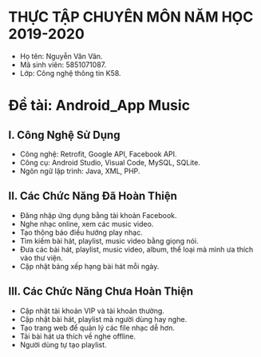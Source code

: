 ﻿# THỰC TẬP CHUYÊN MÔN NĂM HỌC 2019-2020
* Họ tên: Nguyễn Văn Vân.
* Mã sinh viên: 5851071087.
* Lớp: Công nghệ thông tin K58.
# Đề tài: Android_App Music
## I. Công Nghệ Sử Dụng
* Công nghệ: Retrofit, Google API, Facebook API.
* Công cụ: Android Studio, Visual Code, MySQL, SQLite.
* Ngôn ngữ lập trình: Java, XML, PHP.
## II. Các Chức Năng Đã Hoàn Thiện
* Đăng nhập ứng dụng bằng tài khoản Facebook.
* Nghe nhạc online, xem các music video.
* Tạo thông báo điều hướng play nhạc.
* Tìm kiếm bài hát, playlist, music video bằng giọng nói.
* Đưa các bài hát, playlist, music video, album, thể loại mà mình ưa thích vào thư viện.
* Cập nhật bảng xếp hạng bài hát mỗi ngày.
## III. Các Chức Năng Chưa Hoàn Thiện
* Cập nhật tài khoản VIP và tài khoản thường.
* Cập nhật bài hát, playlist mà người dùng hay nghe.
* Tạo trang web để quản lý các file nhạc dễ hơn.
* Tải bài hát ưa thích về nghe offline.
* Người dùng tự tạo playlist.




